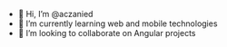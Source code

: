 - 👋 Hi, I’m @aczanied
- 🌱 I’m currently learning web and mobile technologies
- 💞️ I’m looking to collaborate on Angular projects

